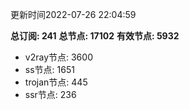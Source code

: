 更新时间2022-07-26 22:04:59

**总订阅: 241**
**总节点: 17102**
**有效节点: 5932**
- v2ray节点: 3600
- ss节点: 1651
- trojan节点: 445
- ssr节点: 236
